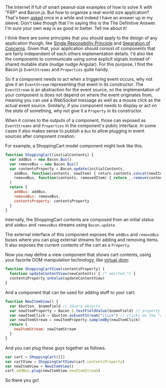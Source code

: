 The Internet if full of smart peanut-size examples of how to solve X with "FRP" and Bacon.js. But how to organize a real-world size application? That's been [asked](https://github.com/baconjs/bacon.js/issues/478) once in a while and indeed I have an answer up in my sleeve. Don't take though that I'm saying this is the The Definitive Answer. I'm sure your own way is as good or better. Tell me about it!

I think there are some principles that you should apply to the design of any application though, like [Single Reponsibility Principle](http://en.wikipedia.org/wiki/Single_responsibility_principle) and [Separation of Concerns](http://en.wikipedia.org/wiki/Separation_of_concerns). Given that, your application should consist of components that are fairly independent of each others implementation details. I'd also like the components to communicate using some explicit signals instead of shared mutable state (nudge nudge Angular). For this purpose, I find the Bacon.js `EventStreams` and `Properties` quite handy. 

So if a component needs to act when a triggering event occurs, why not give it an `EventStream` representing that event in its constructor.  The `EventStream` is an abstraction for the event source, so the implementation of your component is does not depend on where the event originates from, meaning you can use a WebSocket message as well as a mouse click as the actual event source. Similarly, if you component needs to display or act on the *state* of something, why not give it a `Property` in its constructor.

When it comes to the outputs of a component, those can exposed as `EventStreams` and `Properties` in the component's public interface. In some cases it also makes sense to publish a `Bus` to allow plugging in event sources after component creation.

For example, a ShoppingCart model component might look like this.

```javascript
function ShoppingCart(initialContents) {
  var addBus = new Bacon.Bus()
  var removeBus = new Bacon.Bus()
  var contentsProperty = Bacon.update(initialContents,
    addBus, function(contents, newItem) { return contents.concat(newItem) },
    removeBus, function(contents, removedItem) { return _.remove(contents, removedItem) }
  )
  return {
    addBus: addBus,
    removeBus: removeBus,
    contentsProperty: contentsProperty
  }    
}
```

Internally, the ShoppingCart contents are composed from an initial status and `addBus` and `removeBus` streams using `Bacon.update`.

The external interface of this component exposes the `addBus` and `removeBus` buses where you can plug external streams for adding and removing items. It also exposes the current contents of the cart as a `Property`.

Now you may define a view component that shows cart contents, using your favorite DOM manipulation technology, like [virtual-dom](https://github.com/Matt-Esch/virtual-dom):

```javascript
function ShoppingCartView(contentsProperty) {
  function updateContentView(newContents) { /* omitted */ }
  contentsProperty.onValue(updateContentView)
}
```

And a component that can be used for adding stuff to your cart:

```javascript
function NewItemView() {
  var $button, $nameField // JQuery objects
  var newItemProperty = Bacon.$.textFieldValue($nameField) // property containing the item being added
  var newItemClick = $button.asEventStream("click") // clicks on the "add to cart" button
  var newItemStream = newItemProperty.sampledBy(newItemClick)
  return {
    newItemStream: newItemStream
  }
}
```

And you can plug these guys together as follows.

```javascript
var cart = ShoppingCart([])
var cartView = ShoppingCartView(cart.contentsProperty)
var newItemView = NewItemView()
cart.addBus.plug(newItemView.newItemStream)
```

So there you go!
